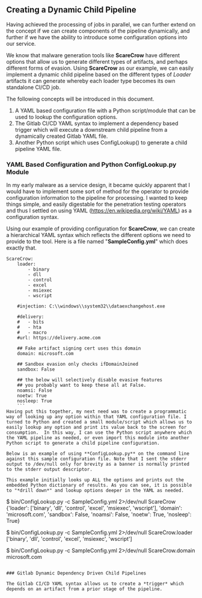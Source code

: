## Creating a Dynamic Child Pipeline

Having achieved the processing of jobs in parallel, we can further extend on the concept if we can create components of the pipeline dynamically, and further if we have the ability to introduce some configuration options into our service.

We know that malware generation tools like **ScareCrow** have different options that allow us to generate different types of artifacts, and perhaps different forms of evasion. Using **ScareCrow** as our example, we can easily implement a dynamic child pipeline based on the different types of *Loader* artifacts it can generate whereby each loader type becomes its own standalone CI/CD job.

The following concepts will be introduced in this document.

1. A YAML based configuration file with a Python script/module that can be used to lookup the configuration options.
2. The Gitlab CI/CD YAML syntax to implement a dependency based trigger which will execute a downstream child pipeline from a dynamically created Gitlab YAML file.  
3. Another Python script which uses ConfigLookup() to generate a child pipeline YAML file.

### YAML Based Configuration and Python ConfigLookup.py Module

In my early malware as a service design, it became quickly apparent that I would have to implement some sort of method for the operator to provide configuration information to the pipeline for processing.  I wanted to keep things simple, and easily digestable for the penetration testing operators and thus I settled on using YAML (https://en.wikipedia.org/wiki/YAML) as a configuration syntax.

Using our example of providing configuration for **ScareCrow**, we can create a hierarchical YAML syntax which reflects the different options we need to provide to the tool. Here is a file named "**SampleConfig.yml**" which does exactly that.

```
ScareCrow:
    loader:
        - binary
        - dll
        - control
        - excel
        - msiexec
        - wscript

    #injection: C:\\windows\\system32\\dataexchangehost.exe

    #delivery:
    #   - bits
    #   - hta
    #   - macro
    #url: https://delivery.acme.com

    ## Fake artifact signing cert uses this domain
    domain: microsoft.com

    ## Sandbox evasion only checks ifDomainJoined
    sandbox: False

    ## the below will selectively disable evasive features
    ## you probably want to keep these all at False.
    noamsi: False
    noetw: True
    nosleep: True
    ```
Having put this together, my next need was to create a programmatic way of looking up any option within that YAML configuration file. I turned to Python and created a small module/script which allows us to easily lookup any option and print its value back to the screen for consumption.  In this way, I can use the Python script anywhere which the YAML pipeline as needed, or even import this module into another Python script to generate a child pipeline configuration.

Below is an example of using **ConfigLookup.py** on the command line against this sample configuration file. Note that I sent the stderr output to /dev/null only for brevity as a banner is normally printed to the stderr output descriptor.

This example initially looks up ALL the options and prints out the embedded Python dictionary of results. As you can see, it is possible to "*drill down*" and lookup options deeper in the YAML as needed.

```
$ bin/ConfigLookup.py -c SampleConfig.yml 2>/dev/null ScareCrow
{'loader': ['binary', 'dll', 'control', 'excel', 'msiexec', 'wscript'], 'domain': 'microsoft.com', 'sandbox': False, 'noamsi': False, 'noetw': True, 'nosleep': True}

$ bin/ConfigLookup.py -c SampleConfig.yml 2>/dev/null ScareCrow.loader
['binary', 'dll', 'control', 'excel', 'msiexec', 'wscript']

$ bin/ConfigLookup.py -c SampleConfig.yml 2>/dev/null ScareCrow.domain
microsoft.com
```

### Gitlab Dynamic Dependency Driven Child Pipelines

The Gitlab CI/CD YAML syntax allows us to create a *trigger* which depends on an artifact from a prior stage of the pipeline.





